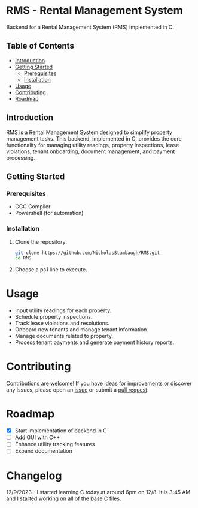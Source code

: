 # RMS - Rental Management System

Backend for a Rental Management System (RMS) implemented in C.

## Table of Contents

- [Introduction](#introduction)
- [Getting Started](#getting-started)
  - [Prerequisites](#prerequisites)
  - [Installation](#installation)
- [Usage](#usage)
- [Contributing](#contributing)
- [Roadmap](#roadmap)

## Introduction

RMS is a Rental Management System designed to simplify property management tasks. This backend, implemented in C, provides the core functionality for managing utility readings, property inspections, lease violations, tenant onboarding, document management, and payment processing.

## Getting Started

### Prerequisites

- GCC Compiler
- Powershell (for automation)

### Installation

1. Clone the repository:

   ```bash
   git clone https://github.com/NicholasStambaugh/RMS.git
   cd RMS
   ```
2. Choose a ps1 line to execute.

# Usage

- Input utility readings for each property.
- Schedule property inspections.
- Track lease violations and resolutions.
- Onboard new tenants and manage tenant information.
- Manage documents related to property.
- Process tenant payments and generate payment history reports.

# Contributing

Contributions are welcome! If you have ideas for improvements or discover any issues, please open an [issue](https://github.com/NicholasStambaugh/RMS/issues) or submit a [pull request](https://github.com/NicholasStambaugh/RMS/pulls).

# Roadmap

- [x] Start implementation of backend in C
- [ ] Add GUI with C++
- [ ] Enhance utility tracking features
- [ ] Expand documentation

# Changelog

12/9/2023 - I started learning C today at around 6pm on 12/8. It is 3:45 AM and I started working on all of the base C files.
